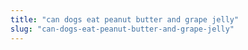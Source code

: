 ```yaml
---
title: "can dogs eat peanut butter and grape jelly"
slug: "can-dogs-eat-peanut-butter-and-grape-jelly"
---
```



